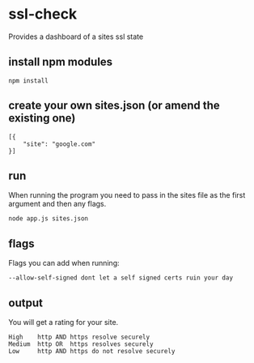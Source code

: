 # ssl-check
Provides a dashboard of a sites ssl state

## install npm modules
```
npm install
```

## create your own sites.json (or amend the existing one)
```
[{
	"site": "google.com"
}]
```

## run
When running the program you need to pass in the sites file as the first argument and then any flags.
```
node app.js sites.json
```

## flags
Flags you can add when running:
```
--allow-self-signed	dont let a self signed certs ruin your day
```

## output
You will get a rating for your site.
```
High    http AND https resolve securely
Medium  http OR  https resolves securely
Low     http AND https do not resolve securely
```
